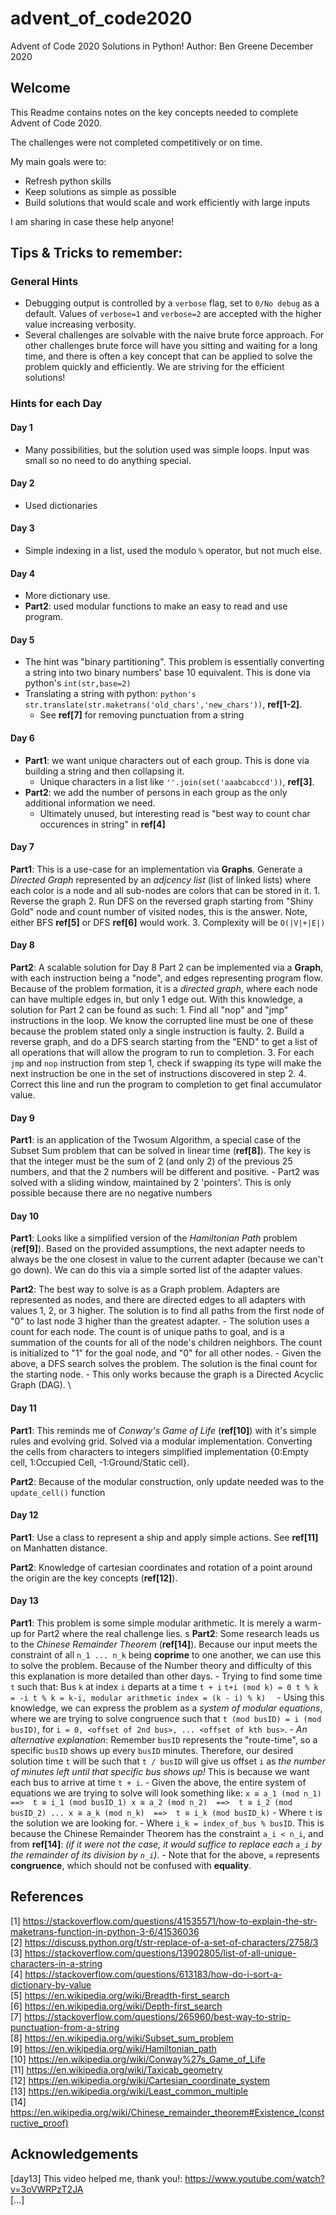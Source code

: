 # advent_of_code2020
Advent of Code 2020 Solutions in Python!
Author: Ben Greene
December 2020

## Welcome
This Readme contains notes on the key concepts needed to complete Advent of Code 2020.

The challenges were not completed competitively or on time.

My main goals were to:
- Refresh python skills
- Keep solutions as simple as possible
- Build solutions that would scale and work efficiently with large inputs

I am sharing in case these help anyone!

## Tips & Tricks to remember:

### General Hints
- Debugging output is controlled by a `verbose` flag, set to `0/No debug` as a default. Values of `verbose=1` and `verbose=2` are accepted with the higher value increasing verbosity.
- Several challenges are solvable with the naive brute force approach. For other challenges brute force will have you sitting and waiting for a long time, and there is often a key concept that can be applied to solve the problem quickly and efficiently. We are striving for the efficient solutions! 


### Hints for each Day 
#### Day 1
- Many possibilities, but the solution used was simple loops. Input was small so no need to do anything special.

#### Day 2
- Used dictionaries

#### Day 3
- Simple indexing in a list, used the modulo `%` operator, but not much else.

#### Day 4
- More dictionary use. 
- **Part2**: used modular functions to make an easy to read and use program.

#### Day 5 
- The hint was "binary partitioning". This problem is essentially converting a string into two binary numbers' base 10 equivalent. This is done via python's `int(str,base=2)`
- Translating a string with python: ```python's str.translate(str.maketrans('old_chars','new_chars'))```, **ref[1-2]**.
    - See **ref[7]** for removing punctuation from a string

#### Day 6
- **Part1**: we want unique characters out of each group. This is done via building a string and then collapsing it.
    - Unique characters in a list like `''.join(set('aaabcabccd'))`, **ref[3]**.
- **Part2**: we add the number of persons in each group as the only additional information we need. 
    - Ultimately unused, but interesting read is "best way to count char occurences in string" in **ref[4]**

#### Day 7
**Part1**: This is a use-case for an implementation via **Graphs**. Generate a *Directed Graph* represented by an *adjcency list* (list of linked lists) where each color is a node and all sub-nodes are colors that can be stored in it. 
  	1. Reverse the graph
  	2. Run DFS on the reversed graph starting from "Shiny Gold" node and count number of visited nodes, this is the answer. Note, either BFS **ref[5]** or DFS **ref[6]** would work.
    3. Complexity will be `O(|V|+|E|)`

#### Day 8
**Part2**: A scalable solution for Day 8 Part 2 can be implemented via a **Graph**, with each instruction being a "node", and edges representing program flow. Because of the problem formation, it is a *directed graph*, where each node can have multiple edges in, but only 1 edge out. With this knowledge, a solution for Part 2 can be found as such:
    1. Find all "nop" and "jmp" instructions in the loop. We know the corrupted line must be one of these because the problem stated only a single instruction is faulty.
    2. Build a reverse graph, and do a DFS search starting from the "END" to get a list of all operations that will allow the program to run to completion.
    3. For each `jmp` and `nop` instruction from step 1, check if swapping its type will make the next instruction be one in the set of instructions discovered in step 2. 
    4. Correct this line and run the program to completion to get final accumulator value.

#### Day 9
**Part1**: is an application of the Twosum Algorithm, a special case of the Subset Sum problem that can be solved in linear time (**ref[8]**). The key is that the integer must be the sum of 2 (and only 2) of the previous 25 numbers, and that the 2 numbers will be different and positive.
    - Part2 was solved with a sliding window, maintained by 2 'pointers'. This is only possible because there are no negative numbers

#### Day 10
**Part1**: Looks like a simplified version of the *Hamiltonian Path* problem (**ref[9]**). Based on the provided assumptions, the next adapter needs to always be the one closest in value to the current adapter (because we can't go down). We can do this via a simple sorted list of the adapter values.

**Part2**: The best way to solve is as a Graph problem. Adapters are represented as nodes, and there are directed edges to all adapters with values 1, 2, or 3 higher. The solution is to find all paths from the first node of "0" to last node 3 higher than the greatest adapter. 
    - The solution uses a count for each node. The count is of unique paths to goal, and is a summation of the counts for all of the node's children neighbors. The count is initialized to "1" for the goal node, and "0" for all other nodes.
    - Given the above, a DFS search solves the problem. The solution is the final count for the starting node.
    - This only works because the graph is a Directed Acyclic Graph (DAG).
\
#### Day 11
**Part1**: This reminds me of *Conway's Game of Life* (**ref[10]**) with it's simple rules and evolving grid. Solved via a modular implementation. Converting the cells from characters to integers simplified implementation {0:Empty cell, 1:Occupied Cell, -1:Ground/Static cell}.

**Part2**: Because of the modular construction, only update needed was to the `update_cell()` function

#### Day 12
**Part1**: Use a class to represent a ship and apply simple actions. See **ref[11]** on Manhatten distance.

**Part2**: Knowledge of cartesian coordinates and rotation of a point around the origin are the key concepts (**ref[12]**).

#### Day 13
**Part1**: This problem is some simple modular arithmetic. It is merely a warm-up for Part2 where the real challenge lies.
s
**Part2**: Some research leads us to the *Chinese Remainder Theorem* (**ref[14]**). Because our input meets the constraint of all `n_1 ... n_k` being **coprime** to one another, we can use this to solve the problem. Because of the Number theory and difficulty of this this explanation is more detailed than other days. 
    - Trying to find some time `t` such that: Bus `k` at index `i` departs at a time `t + i`
    ```
    t+i (mod k) = 0
    t % k = -i
    t % k = k-i, modular arithmetic
    index = (k - i) % k)  
    ```
    - Using this knowledge, we can express the problem as a *system of modular equations*, where we are trying to solve congruence such that `t (mod busID) = i (mod busID)`, for `i = 0, <offset of 2nd bus>, ... <offset of kth bus>`.
    - *An alternative explanation*: Remember `busID` represents the "route-time", so a specific `busID` shows up every `busID` minutes. Therefore, our desired solution time `t` will be such that `t / busID` will give us offset `i` as *the number of minutes left until that specific bus shows up!* This is because we want each bus to arrive at time `t + i`.
    - Given the above, the entire system of equations we are trying to solve will look something like:
    ```
    x ≅ a_1 (mod n_1)  ==>  t ≅ i_1 (mod busID_1)
    x ≅ a_2 (mod n_2)  ==>  t ≅ i_2 (mod busID_2)
    ...
    x ≅ a_k (mod n_k)  ==>  t ≅ i_k (mod busID_k)
    ```
    - Where `t` is the solution we are looking for. 
    - Where `i_k = index_of_bus % busID`. This is because the Chinese Remainder Theorem has the constraint `a_i < n_i`, and from **ref[14]**: *(if it were not the case, it would suffice to replace each `a_i` by the remainder of its division by `n_i`).*
    - Note that for the above, `≅` represents **congruence**, which should not be confused with **equality**.

## References
[1] https://stackoverflow.com/questions/41535571/how-to-explain-the-str-maketrans-function-in-python-3-6/41536036  
[2] https://discuss.python.org/t/str-replace-of-a-set-of-characters/2758/3  
[3] https://stackoverflow.com/questions/13902805/list-of-all-unique-characters-in-a-string  
[4] https://stackoverflow.com/questions/613183/how-do-i-sort-a-dictionary-by-value  
[5] https://en.wikipedia.org/wiki/Breadth-first_search  
[6] https://en.wikipedia.org/wiki/Depth-first_search  
[7] https://stackoverflow.com/questions/265960/best-way-to-strip-punctuation-from-a-string  
[8] https://en.wikipedia.org/wiki/Subset_sum_problem  
[9] https://en.wikipedia.org/wiki/Hamiltonian_path  
[10] https://en.wikipedia.org/wiki/Conway%27s_Game_of_Life  
[11] https://en.wikipedia.org/wiki/Taxicab_geometry  
[12] https://en.wikipedia.org/wiki/Cartesian_coordinate_system  
[13] https://en.wikipedia.org/wiki/Least_common_multiple  
[14] https://en.wikipedia.org/wiki/Chinese_remainder_theorem#Existence_(constructive_proof)  

## Acknowledgements
[day13] This video helped me, thank you!: https://www.youtube.com/watch?v=3oVWRPzT2JA  
[...]
